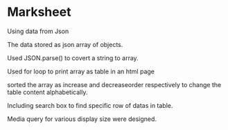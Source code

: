# Marksheet
 Using data from Json

The data stored as json array of objects.

Used JSON.parse() to covert a string to array.

Used for loop to print array as table in an html page

sorted the array as increase and decreaseorder respectively to change the table content alphabetically.

Including search box to find specific row of datas in table.

Media query for various display size were designed.